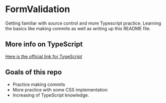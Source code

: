# FormValidation
Getting familiar with source control and more Typescript practice. Learning the basics like making commits as well as
writing up this README file.

## More info on TypeScript
[Here is the official link for TypeScript](https://www.typescriptlang.org/)

## Goals of this repo
- Practice making commits
- More practice with some CSS implementation
- Increasing of TypeScript knowledge.
